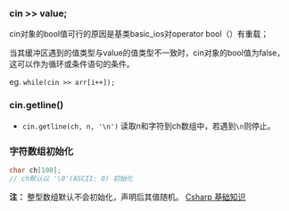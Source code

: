### cin >> value;

cin对象的bool值可行的原因是基类basic_ios对operator bool（）有重载；

当其缓冲区遇到的值类型与value的值类型不一致时，cin对象的bool值为false，这可以作为循环或条件语句的条件。

eg.
`while(cin >> arr[i++]);`

### cin.getline()
- `cin.getline(ch, n, '\n')` 读取n和字符到ch数组中，若遇到`\n`则停止。

### 字符数组初始化
``` c++
char ch[100];
// ch默认以 '\0'(ASCII: 0) 初始化
```
**注：** 整型数组默认不会初始化，声明后其值随机。
[Csharp 基础知识](Csharp%20基础知识.md)